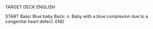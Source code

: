 TARGET DECK
ENGLISH

START
Basic
Blue baby
Back: n. Baby with a blue complexion due to a congenital heart defect.
END
